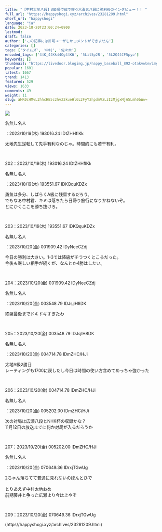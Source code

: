 ```yaml
---
title: "【中村太地八段】A級順位戦で佐々木勇気八段に勝利後のインタビュー！！ "
full_url: "https://happyshogi.xyz/archives/23281209.html"
short_url: "happyshogi"
language: "ja"
date: 2023-10-20T23:00:24+0900
lastmod: 
draft: false
author: ['この記事には許可ユーザしかコメントができません']
categories: []
tags: ['タイムズ', '中村', '佐々木']
encoded_tags: ['44K_44Kk44Og44K6', '5Lit5p2R', '5L2Q44CF5pyo']
keywords: []
thumbnail: "https://livedoor.blogimg.jp/happy_baseball_892-otakvwbm/imgs/6/c/6c9a654d.jpg"
popular: 1601
latest: 1667
trend: 1413
featured: 529
views: 1633
comments: 49
weight: 11
slug: aHR0cHMvL2hhcHB5c2hvZ2kueHl6L2FyY2hpdmVzLzIzMjgxMjA5Lmh0bWw=
---
```


![](https://livedoor.blogimg.jp/happy_baseball_892-otakvwbm/imgs/6/c/6c9a654d.jpg)

<div><p id='resuname202'>名無し名人 </p>：2023/10/19(木) 193016.24 IDtZHHflKk<p id='surebody202' class='surebody_tZHHflKk' name='surebodymain'>太地先生逆転して先手有利なのじゃ。時間的にも若干有利。 </p><br><p>202：2023/10/19(木) 193016.24 IDtZHHflKk</p><p id='resuname203'>名無し名人 </p>：2023/10/19(木) 193551.67 IDKQquKDZx<p id='surebody203' class='surebody_KQquKDZx' name='surebodymain'>勇気は多分、しばらくA級に残留するだろう。 <br> でもなぁ中村君、キミは落ちたら日帰り旅行になりかねないぞ。 <br> とにかくここを勝ち抜けろ。 </p><br><p>203：2023/10/19(木) 193551.67 IDKQquKDZx</p><p id='resuname204'>名無し名人 </p>：2023/10/20(金) 001909.42 IDyNeeCZdj<p id='surebody204' class='surebody_yNeeCZdj' name='surebodymain'>今日の勝利は大きい。1-3では降級がチラつくところだった。 <br> 今後も厳しい相手が続くが、なんとか4勝はしたい。 </p><br><p>204：2023/10/20(金) 001909.42 IDyNeeCZdj</p><p id='resuname205'>名無し名人 </p>：2023/10/20(金) 003548.79 IDJsjlH8DK<p id='surebody205' class='surebody_JsjlH8DK' name='surebodymain'>終盤最後までドキドキすぎたわ </p><br><p>205：2023/10/20(金) 003548.79 IDJsjlH8DK</p><p id='resuname206'>名無し名人 </p>：2023/10/20(金) 004714.78 IDmZHC/HJi<p id='surebody206' class='surebody_mZHCHJi' name='surebodymain'>太地A級2勝目 <br> レーティングも1700に戻したし今日は時間の使い方含めてめっちゃ強かった </p><br><p>206：2023/10/20(金) 004714.78 IDmZHC/HJi</p><p id='resuname207'>名無し名人 </p>：2023/10/20(金) 005202.00 IDmZHC/HJi<p id='surebody207' class='surebody_mZHCHJi' name='surebodymain'>次の対局は広瀬八段とNHK杯の収録かな？ <br> 11月12日の放送までに何か対局が入るだろうか </p><br><p>207：2023/10/20(金) 005202.00 IDmZHC/HJi</p><p id='resuname209'>名無し名人 </p>：2023/10/20(金) 070649.36 IDrxjTGwUg<p id='surebody209' class='surebody_rxjTGwUg' name='surebodymain'>2ちゃん落ちてて普通に見れないのほんとひで <br> <br> とりあえず中村太地おめ <br> 前期藤井と争った広瀬より今は上やぞ </p><br><p>209：2023/10/20(金) 070649.36 IDrxjTGwUg</p><p id='preview_dispAffi'></p></div>

(https//happyshogi.xyz/archives/23281209.html)

